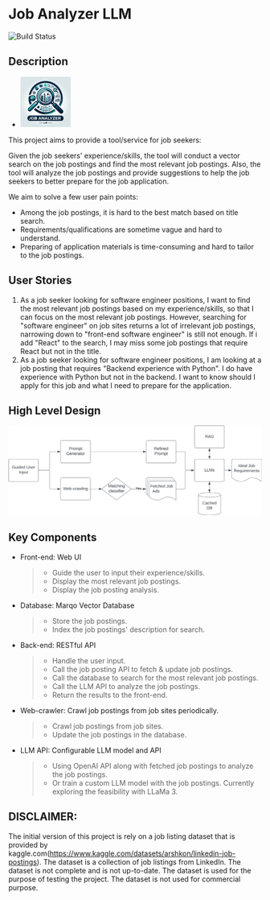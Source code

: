 # Job Analyzer LLM
![Build Status](https://img.shields.io/badge/Status-Active-green.svg)

## Description
* <img src="JAL.png" alt="drawing" width="100"/>
This project aims to provide a tool/service for job seekers:

Given the job seekers' experience/skills, the tool will conduct a vector search on the job postings and find the most relevant job postings. Also, the tool will analyze the job postings and provide suggestions to help the job seekers to better prepare for the job application.

We aim to solve a few user pain points:
- Among the job postings, it is hard to the best match based on title search.
- Requirements/qualifications are sometime vague and hard to understand.
- Preparing of application materials is time-consuming and hard to tailor to the job postings.

## User Stories
1. As a job seeker looking for software engineer positions, I want to find the most relevant job postings based on my experience/skills, so that I can focus on the most relevant job postings. However, searching for "software engineer" on job sites returns a lot of irrelevant job postings, narrowing down to "front-end software engineer" is still not enough. If i add "React" to the search, I may miss some job postings that require React but not in the title.
2. As a job seeker looking for software engineer positions, I am looking at a job posting that requires "Backend experience with Python". I do have experience with Python but not in the backend. I want to know should I apply for this job and what I need to prepare for the application. 

## High Level Design
![High Level Design](Job%20Analyser.png)

## Key Components
* Front-end: Web UI
  > * Guide the user to input their experience/skills.
  > * Display the most relevant job postings.
  > * Display the job posting analysis.

* Database: Marqo Vector Database
  > * Store the job postings.
  > * Index the job postings' description for search.

* Back-end: RESTful API
  > * Handle the user input.
  > * Call the job posting API to fetch & update job postings.
  > * Call the database to search for the most relevant job postings.
  > * Call the LLM API to analyze the job postings.
  > * Return the results to the front-end.

* Web-crawler: Crawl job postings from job sites periodically.
  > * Crawl job postings from job sites.
  > * Update the job postings in the database.

* LLM API: Configurable LLM model and API
  > * Using OpenAI API along with fetched job postings to analyze the job postings.
  > * Or train a custom LLM model with the job postings. Currently exploring the feasibility with LLaMa 3.

## DISCLAIMER:

The initial version of this project is rely on a job listing dataset that is provided by kaggle.com(https://www.kaggle.com/datasets/arshkon/linkedin-job-postings). The dataset is a collection of job listings from LinkedIn. The dataset is not complete and is not up-to-date. The dataset is used for the purpose of testing the project. The dataset is not used for commercial purpose.



